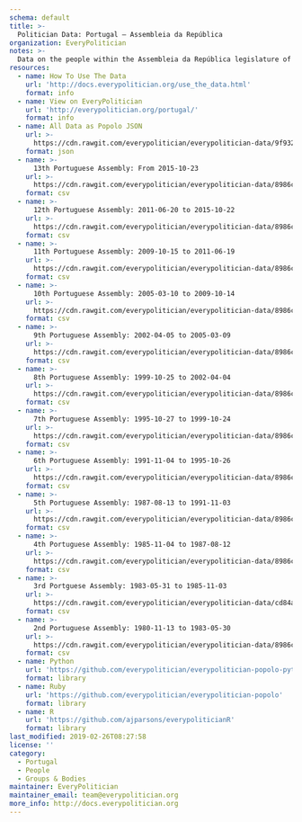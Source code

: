 ```yaml
---
schema: default
title: >-
  Politician Data: Portugal — Assembleia da República
organization: EveryPolitician
notes: >-
  Data on the people within the Assembleia da República legislature of Portugal.
resources:
  - name: How To Use The Data
    url: 'http://docs.everypolitician.org/use_the_data.html'
    format: info
  - name: View on EveryPolitician
    url: 'http://everypolitician.org/portugal/'
    format: info
  - name: All Data as Popolo JSON
    url: >-
      https://cdn.rawgit.com/everypolitician/everypolitician-data/9f932dcb444fe25a27073f6bb226547da65498b1/data/Portugal/Assembly/ep-popolo-v1.0.json
    format: json
  - name: >-
      13th Portuguese Assembly: From 2015-10-23
    url: >-
      https://cdn.rawgit.com/everypolitician/everypolitician-data/8986cd1b8da930dfe61e1d464b0710236b2ef9d8/data/Portugal/Assembly/term-13.csv
    format: csv
  - name: >-
      12th Portuguese Assembly: 2011-06-20 to 2015-10-22
    url: >-
      https://cdn.rawgit.com/everypolitician/everypolitician-data/8986cd1b8da930dfe61e1d464b0710236b2ef9d8/data/Portugal/Assembly/term-12.csv
    format: csv
  - name: >-
      11th Portuguese Assembly: 2009-10-15 to 2011-06-19
    url: >-
      https://cdn.rawgit.com/everypolitician/everypolitician-data/8986cd1b8da930dfe61e1d464b0710236b2ef9d8/data/Portugal/Assembly/term-11.csv
    format: csv
  - name: >-
      10th Portuguese Assembly: 2005-03-10 to 2009-10-14
    url: >-
      https://cdn.rawgit.com/everypolitician/everypolitician-data/8986cd1b8da930dfe61e1d464b0710236b2ef9d8/data/Portugal/Assembly/term-10.csv
    format: csv
  - name: >-
      9th Portuguese Assembly: 2002-04-05 to 2005-03-09
    url: >-
      https://cdn.rawgit.com/everypolitician/everypolitician-data/8986cd1b8da930dfe61e1d464b0710236b2ef9d8/data/Portugal/Assembly/term-9.csv
    format: csv
  - name: >-
      8th Portuguese Assembly: 1999-10-25 to 2002-04-04
    url: >-
      https://cdn.rawgit.com/everypolitician/everypolitician-data/8986cd1b8da930dfe61e1d464b0710236b2ef9d8/data/Portugal/Assembly/term-8.csv
    format: csv
  - name: >-
      7th Portuguese Assembly: 1995-10-27 to 1999-10-24
    url: >-
      https://cdn.rawgit.com/everypolitician/everypolitician-data/8986cd1b8da930dfe61e1d464b0710236b2ef9d8/data/Portugal/Assembly/term-7.csv
    format: csv
  - name: >-
      6th Portuguese Assembly: 1991-11-04 to 1995-10-26
    url: >-
      https://cdn.rawgit.com/everypolitician/everypolitician-data/8986cd1b8da930dfe61e1d464b0710236b2ef9d8/data/Portugal/Assembly/term-6.csv
    format: csv
  - name: >-
      5th Portuguese Assembly: 1987-08-13 to 1991-11-03
    url: >-
      https://cdn.rawgit.com/everypolitician/everypolitician-data/8986cd1b8da930dfe61e1d464b0710236b2ef9d8/data/Portugal/Assembly/term-5.csv
    format: csv
  - name: >-
      4th Portuguese Assembly: 1985-11-04 to 1987-08-12
    url: >-
      https://cdn.rawgit.com/everypolitician/everypolitician-data/8986cd1b8da930dfe61e1d464b0710236b2ef9d8/data/Portugal/Assembly/term-4.csv
    format: csv
  - name: >-
      3rd Portguese Assembly: 1983-05-31 to 1985-11-03
    url: >-
      https://cdn.rawgit.com/everypolitician/everypolitician-data/cd84acfce186ccb66781fd321fb8f4602710c526/data/Portugal/Assembly/term-3.csv
    format: csv
  - name: >-
      2nd Portuguese Assembly: 1980-11-13 to 1983-05-30
    url: >-
      https://cdn.rawgit.com/everypolitician/everypolitician-data/8986cd1b8da930dfe61e1d464b0710236b2ef9d8/data/Portugal/Assembly/term-2.csv
    format: csv
  - name: Python
    url: 'https://github.com/everypolitician/everypolitician-popolo-python'
    format: library
  - name: Ruby
    url: 'https://github.com/everypolitician/everypolitician-popolo'
    format: library
  - name: R
    url: 'https://github.com/ajparsons/everypoliticianR'
    format: library
last_modified: 2019-02-26T08:27:58
license: ''
category:
  - Portugal
  - People
  - Groups & Bodies
maintainer: EveryPolitician
maintainer_email: team@everypolitician.org
more_info: http://docs.everypolitician.org
---
```

